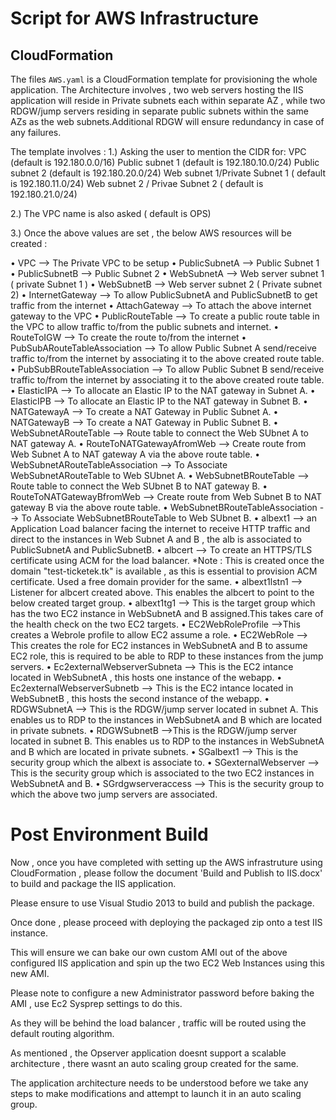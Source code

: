 # Script for AWS Infrastructure

## CloudFormation
The files `AWS.yaml`  is a  CloudFormation template for provisioning the whole application.
The Architecture involves , two web servers hosting the IIS application will reside in Private subnets each within separate AZ , while two RDGW/jump servers residing in separate public subnets within the same AZs as the web subnets.Additional RDGW will ensure redundancy in case of any failures.

The template involves :
1.) Asking the user to mention the CIDR for:
    VPC (default is 192.180.0.0/16)
    Public subnet 1 (default is 192.180.10.0/24)
    Public subnet 2 (default is 192.180.20.0/24)
    Web subnet 1/Private Subnet 1 ( default is 192.180.11.0/24)
    Web subnet 2 / Privae Subnet 2 ( default is  192.180.21.0/24)

2.) The VPC name is also asked ( default is OPS)

3.) Once the above values are set , the below AWS resources will be created : 

•	VPC  --> The Private VPC to be setup
•	PublicSubnetA   --> Public Subnet 1
•	PublicSubnetB  --> Public Subnet 2
•	WebSubnetA     --> Web server subnet 1 ( private Subnet 1 )
•	WebSubnetB     --> Web server subnet 2 ( Private subnet 2)
•	InternetGateway  --> To allow PublicSubnetA and PublicSubnetB to get traffic from the internet
•	AttachGateway  --> To attach the above internet gateway to the VPC
•	PublicRouteTable  --> To create a public route table in the VPC to allow traffic to/from the public subnets and internet.
•	RouteToIGW  --> To create the route to/from the internet
•	PubSubARouteTableAssociation  --> To allow Public Subnet A send/receive traffic to/from the internet by associating it to the above created route table.
•	PubSubBRouteTableAssociation  --> To allow Public Subnet B send/receive traffic to/from the internet by associating it to the above created route table.
•	ElasticIPA  --> To allocate an Elastic IP to the  NAT gateway in Subnet A.
•	ElasticIPB  --> To allocate an Elastic IP to the  NAT gateway in Subnet B.
•	NATGatewayA  --> To create a NAT Gateway in Public Subnet A.
•	NATGatewayB  --> To create a NAT Gateway in Public Subnet B.
•	WebSubnetARouteTable  --> Route table to connect the Web SUbnet A to NAT gateway A.
•	RouteToNATGatewayAfromWeb  --> Create route from Web Subnet A to NAT gateway A via the above route table.
•	WebSubnetARouteTableAssociation  --> To Associate WebSubnetARouteTable to Web SUbnet A.
•	WebSubnetBRouteTable  --> Route table to connect the Web SUbnet B to NAT gateway B.
•	RouteToNATGatewayBfromWeb  --> Create route from Web Subnet B to NAT gateway B via the above route table.
•	WebSubnetBRouteTableAssociation  --> To Associate WebSubnetBRouteTable to Web SUbnet B.
•	albext1  --> an Application Load balancer facing the internet to receive HTTP traffic and direct to the instances in Web Subnet A and B , the alb is associated to PublicSubnetA and PublicSubnetB.
•	albcert  --> To create an HTTPS/TLS certificate using ACM for the load balancer.
    *Note : This is created once the domain "test-ticketek.tk" is available , as this is essential to provision ACM certificate. Used a free domain provider for the same.
•	albext1lstn1  --> Listener for albcert created above. This enables the albcert to point to the below created target group.
•	albext1tg1  --> This is the target group which has the two EC2 instance in WebSubnetA and B assigned.This takes care of the health check on the two EC2 targets.
•	EC2WebRoleProfile  -->This creates a Webrole profile to allow EC2 assume a role.
•	EC2WebRole  --> This creates the role for EC2 instances in WebSubnetA and B to assume EC2 role, this is required to be able to RDP to these instances from the jump servers.
•	Ec2externalWebserverSubneta   --> This is the EC2 intance located in WebSubnetA , this hosts one instance of the webapp.
•	Ec2externalWebserverSubnetb  --> This is the EC2 intance located in WebSubnetB , this hosts the second instance of the webapp.
•	RDGWSubnetA  --> This is the RDGW/jump server located in subnet A. This enables us to RDP to the instances in WebSubnetA and B which are located in private subnets.
•	RDGWSubnetB  -->This is the RDGW/jump server located in subnet B. This enables us to RDP to the instances in WebSubnetA and B which are located in private subnets.
•	SGalbext1 --> This is the security group which the albext is associate to.
•	SGexternalWebserver --> This is the security group which is associated to the two EC2 instances in WebSubnetA and B.
•	SGrdgwserveraccess --> This is the security group to which the above two jump servers are associated.

# Post Environment Build

Now , once you have completed with setting up the AWS infrastruture using CloudFormation , please follow the document 'Build and Publish to IIS.docx' to build and package the IIS application. 

Please ensure to use Visual Studio 2013 to build and publish the package.

Once done , please proceed with deploying the packaged zip onto a test IIS instance.

This will ensure we can bake our own custom AMI out of the above configured IIS application and spin up the two EC2 Web Instances using this new AMI.

Please note to configure a new Administrator password before baking the AMI , use Ec2 Sysprep settings to do this.

As they will be behind the load balancer , traffic will be routed using the default routing algorithm.

As mentioned , the Opserver application doesnt support a scalable architecture , there wasnt an auto scaling group created for the same. 

The application architecture needs to be understood before we take any steps to make modifications and attempt to launch it in an auto scaling group.


















